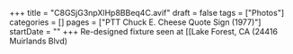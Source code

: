 +++
title = "C8GSjG3npXlHp8BBeq4C.avif"
draft = false
tags = ["Photos"]
categories = []
pages = ["PTT Chuck E. Cheese Quote Sign (1977)"]
startDate = ""
+++
Re-designed fixture seen at [[Lake Forest, CA (24416 Muirlands Blvd)
